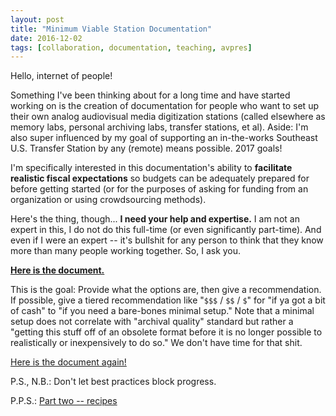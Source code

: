 ```yaml
---
layout: post
title: "Minimum Viable Station Documentation"
date: 2016-12-02
tags: [collaboration, documentation, teaching, avpres]
---
```


Hello, internet of people!

Something I've been thinking about for a long time and have started working on is the creation of documentation for people who want to set up their own analog audiovisual media digitization stations (called elsewhere as memory labs, personal archiving labs, transfer stations, et al). Aside: I'm also super influenced by my goal of supporting an in-the-works Southeast U.S. Transfer Station by any (remote) means possible. 2017 goals!

I'm specifically interested in this documentation's ability to **facilitate realistic fiscal expectations** so budgets can be adequately prepared for before getting started (or for the purposes of asking for funding from an organization or using crowdsourcing methods).

Here's the thing, though... **I need your help and expertise.** I am not an expert in this, I do not do this full-time (or even significantly part-time). And even if I were an expert -- it's bullshit for any person to think that they know more than many people working together. So, I ask you.

**[Here is the document.](https://docs.google.com/document/d/1oJvr8zCMK4A97GF9xYOM0uijDqyNStuwjtZ23yMRkGw/edit?usp=sharing)**

This is the goal: Provide what the options are, then give a recommendation. If possible, give a tiered recommendation like "`$$$` / `$$` / `$`" for "if ya got a bit of cash" to "if you need a bare-bones minimal setup." Note that a minimal setup does not correlate with "archival quality" standard but rather a "getting this stuff off of an obsolete format before it is no longer possible to realistically or inexpensively to do so." We don't have time for that shit.

[Here is the document again!](https://docs.google.com/document/d/1oJvr8zCMK4A97GF9xYOM0uijDqyNStuwjtZ23yMRkGw/edit?usp=sharing)

P.S., N.B.: Don't let best practices block progress.

P.P.S.: [Part two -- recipes](http://ablwr.github.io/blog/2017/01/16/minimum-viable-digitization-station-recipes/)
